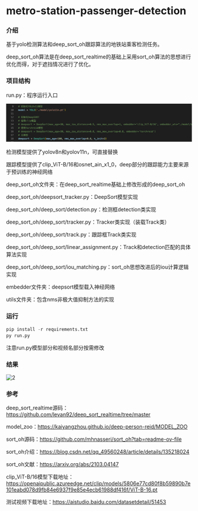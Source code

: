# metro-station-passenger-detection

### 介绍

基于yolo检测算法和deep_sort_oh跟踪算法的地铁站乘客检测任务。

deep_sort_oh算法是在deep_sort_realtime的基础上采用sort_oh算法的思想进行优化而得，对于遮挡情况进行了优化。

### 项目结构

run.py：程序运行入口

![1](./pic/1.png)

检测模型提供了yolov8n和yolov11n，可直接替换

跟踪模型提供了clip_ViT-B/16和osnet_ain_x1_0，deep部分的跟踪能力主要来源于预训练的神经网络

deep_sort_oh文件夹：在deep_sort_realtime基础上修改形成的deep_sort_oh

deep_sort_oh/deepsort_tracker.py：DeepSort模型实现

deep_sort_oh/deep_sort/detection.py：检测框detection类实现

deep_sort_oh/deep_sort/tracker.py：Tracker类实现（装载Track类）

deep_sort_oh/deep_sort/track.py：跟踪框Track类实现

deep_sort_oh/deep_sort/linear_assignment.py：Track和detection匹配的具体算法实现

deep_sort_oh/deep_sort/iou_matching.py：sort_oh思想改进后的iou计算逻辑实现

embedder文件夹：deepsort模型载入神经网络

utils文件夹：包含nms非极大值抑制方法的实现

### 运行

```python
pip install -r requirements.txt
py run.py
```

注意run.py模型部分和视频名部分按需修改

### 结果

![2](./pic/2.png)

### 参考

deep_sort_realtime源码：https://github.com/levan92/deep_sort_realtime/tree/master

model_zoo：https://kaiyangzhou.github.io/deep-person-reid/MODEL_ZOO

sort_oh源码：https://github.com/mhnasseri/sort_oh?tab=readme-ov-file

sort_oh介绍：https://blog.csdn.net/qq_49560248/article/details/135218024

sort_oh文献：https://arxiv.org/abs/2103.04147

clip_ViT-B/16模型下载地址：https://openaipublic.azureedge.net/clip/models/5806e77cd80f8b59890b7e101eabd078d9fb84e6937f9e85e4ecb61988df416f/ViT-B-16.pt

测试视频下载地址：https://aistudio.baidu.com/datasetdetail/51453
